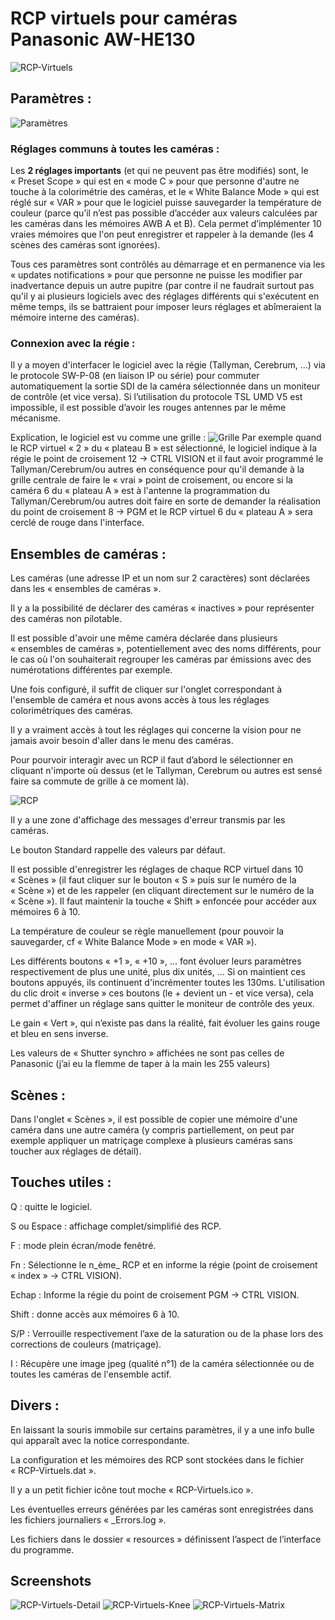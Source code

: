 # RCP virtuels pour caméras Panasonic AW-HE130
![RCP-Virtuels](Screenshots/RCP-Virtuels.png "RCP-Virtuels")

## Paramètres :
![Paramètres](Screenshots/Paramètres.png "Paramètres")
### Réglages communs à toutes les caméras :

Les **2 réglages importants** (et qui ne peuvent pas être modifiés) sont, le « Preset Scope » qui est en « mode C » pour que personne d'autre ne touche à la colorimétrie des caméras, et le « White Balance Mode » qui est réglé sur « VAR » pour que le logiciel puisse sauvegarder la température de couleur (parce qu’il n’est pas possible d’accéder aux valeurs calculées par les caméras dans les mémoires AWB A et B). Cela permet d’implémenter 10 vraies mémoires que l'on peut enregistrer et rappeler à la demande (les 4 scènes des caméras sont ignorées).

Tous ces paramètres sont contrôlés au démarrage et en permanence via les « updates notifications » pour que personne ne puisse les modifier par inadvertance depuis un autre pupitre (par contre il ne faudrait surtout pas qu'il y ai plusieurs logiciels avec des réglages différents qui s'exécutent en même temps, ils se battraient pour imposer leurs réglages et abîmeraient la mémoire interne des caméras).

### Connexion avec la régie :
Il y a moyen d'interfacer le logiciel avec la régie (Tallyman, Cerebrum, …) via le protocole SW-P-08 (en liaison IP ou série) pour commuter automatiquement la sortie SDI de la caméra sélectionnée dans un moniteur de contrôle (et vice versa). Si l’utilisation du protocole TSL UMD V5 est impossible, il est possible d’avoir les rouges antennes par le même mécanisme.

Explication, le logiciel est vu comme une grille :
![Grille](Screenshots/Grille.png "Grille")
Par exemple quand le RCP virtuel « 2 » du « plateau B » est sélectionné, le logiciel indique à la régie le point de croisement 12 -> CTRL VISION et il faut avoir programmé le Tallyman/Cerebrum/ou autres en conséquence pour qu'il demande à la grille centrale de faire le « vrai » point de croisement, ou encore si la caméra 6 du « plateau A » est à l'antenne la programmation du Tallyman/Cerebrum/ou autres doit faire en sorte de demander la réalisation du point de croisement 8 -> PGM et le RCP virtuel 6 du « plateau A » sera cerclé de rouge dans l'interface.

## Ensembles de caméras :
Les caméras (une adresse IP et un nom sur 2 caractères) sont déclarées dans les « ensembles de caméras ».

Il y a la possibilité de déclarer des caméras « inactives » pour représenter des caméras non pilotable.

Il est possible d'avoir une même caméra déclarée dans plusieurs « ensembles de caméras », potentiellement avec des noms différents, pour le cas où l'on souhaiterait regrouper les caméras par émissions avec des numérotations différentes par exemple.

Une fois configuré, il suffit de cliquer sur l'onglet correspondant à l'ensemble de caméra et nous avons accès à tous les réglages colorimétriques des caméras.

Il y a vraiment accès à tout les réglages qui concerne la vision pour ne jamais avoir besoin d'aller dans le menu des caméras.

Pour pourvoir interagir avec un RCP il faut d’abord le sélectionner en cliquant n'importe où dessus (et le Tallyman, Cerebrum ou autres est sensé faire sa commute de grille à ce moment là).

![RCP](Screenshots/RCP.png "RCP")

Il y a une zone d'affichage des messages d'erreur transmis par les caméras.

Le bouton Standard rappelle des valeurs par défaut.

Il est possible d'enregistrer les réglages de chaque RCP virtuel dans 10 « Scènes » (il faut cliquer sur le bouton « S » puis sur le numéro de la « Scène ») et de les rappeler (en cliquant directement sur le numéro de la « Scène »). Il faut maintenir la touche « Shift » enfoncée pour accéder aux mémoires 6 à 10.

La température de couleur se règle manuellement (pour pouvoir la sauvegarder, cf « White Balance Mode » en mode « VAR »).

Les différents boutons « +1 », « +10 », ... font évoluer leurs paramètres respectivement de plus une unité, plus dix unités, ...
Si on maintient ces boutons appuyés, ils continuent d'incrémenter toutes les 130ms. L'utilisation du clic droit « inverse » ces boutons (le + devient un - et vice versa), cela permet d'affiner un réglage sans quitter le moniteur de contrôle des yeux. 

Le gain « Vert », qui n’existe pas dans la réalité, fait évoluer les gains rouge et bleu en sens inverse.

Les valeurs de « Shutter synchro » affichées ne sont pas celles de Panasonic (j’ai eu la flemme de taper à la main les 255 valeurs)

## Scènes :
Dans l'onglet « Scènes », il est possible de copier une mémoire d'une caméra dans une autre caméra (y compris partiellement, on peut par exemple appliquer un matriçage complexe à plusieurs caméras sans toucher aux réglages de détail).

## Touches utiles :
Q : quitte le logiciel.

S ou Espace : affichage complet/simplifié des RCP.

F : mode plein écran/mode fenêtré.

Fn : Sélectionne le n_ème_ RCP et en informe la régie (point de croisement « index » -> CTRL VISION).

Echap : Informe la régie du point de croisement PGM -> CTRL VISION.

Shift : donne accès aux mémoires 6 à 10.

S/P : Verrouille respectivement l’axe de la saturation ou de la phase lors des corrections de couleurs (matriçage).

I : Récupère une image jpeg (qualité n°1) de la caméra sélectionnée ou de toutes les caméras de l'ensemble actif.

## Divers :
En laissant la souris immobile sur certains paramètres, il y a une info bulle qui apparaît avec la notice correspondante.

La configuration et les mémoires des RCP sont stockées dans le fichier « RCP-Virtuels.dat ».

Il y a un petit fichier icône tout moche « RCP-Virtuels.ico ».

Les éventuelles erreurs générées par les caméras sont enregistrées dans les fichiers journaliers « <date>_Errors.log ».

Les fichiers dans le dossier « resources » définissent l’aspect de l’interface du programme.

## Screenshots
![RCP-Virtuels-Detail](Screenshots/RCP-Virtuels-Detail.png "RCP-Virtuels-Detail")
![RCP-Virtuels-Knee](Screenshots/RCP-Virtuels-Knee.png "RCP-Virtuels-Knee")
![RCP-Virtuels-Matrix](Screenshots/RCP-Virtuels-Matrix.png "RCP-Virtuels-Matrix")


